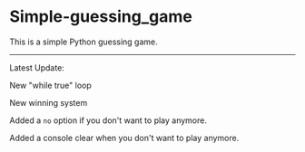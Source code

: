 # Simple-guessing_game

This is a simple Python guessing game.

----------------------------

Latest Update:

New "while true" loop

New winning system

Added a `no` option if you don't want to play anymore.

Added a console clear when you don't want to play anymore.
